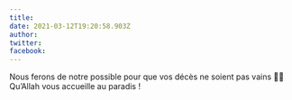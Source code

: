 ```yaml
---
title: 
date: 2021-03-12T19:20:58.903Z
author: 
twitter: 
facebook: 
---
```


Nous ferons de notre possible pour que vos décès ne soient pas vains 🙏🏽 Qu’Allah vous accueille au paradis !